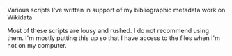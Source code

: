 Various scripts I've written in support of my bibliographic metadata work on Wikidata.

Most of these scripts are lousy and rushed. I do not recommend using them. I'm mostly putting this up so that I have access to the files when I'm not on my computer.
